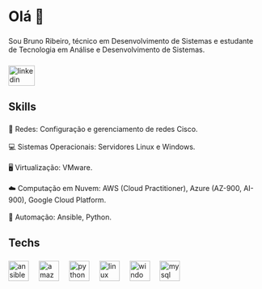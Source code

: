 <h1 align="left">Olá 👋</h1>

###

<p align="left">Sou Bruno Ribeiro, técnico em Desenvolvimento de Sistemas e estudante de Tecnologia em Análise e Desenvolvimento de Sistemas.</p>

###

<div align="left">
  <a href="https://www.linkedin.com/in/brunoribeiro123/" target="_blank">
    <img src="https://raw.githubusercontent.com/maurodesouza/profile-readme-generator/master/src/assets/icons/social/linkedin/default.svg" width="52" height="40" alt="linkedin logo"  />
  </a>
</div>

###

<h2 align="left">Skills</h2>

###

<p align="left">🔌 Redes: Configuração e gerenciamento de redes Cisco.<br><br>💻 Sistemas Operacionais: Servidores Linux e Windows.<br><br>🖥️ Virtualização: VMware.<br><br>☁️ Computação em Nuvem: AWS (Cloud Practitioner), Azure (AZ-900, AI-900), Google Cloud Platform.<br><br>🤖 Automação: Ansible, Python.</p>

###

<h2 align="left">Techs</h2>

###

<div align="left">
  <img src="https://cdn.simpleicons.org/ansible/EE0000" height="40" alt="ansible logo"  />
  <img width="12" />
  <img src="https://skillicons.dev/icons?i=aws" height="40" alt="amazonwebservices logo"  />
  <img width="12" />
  <img src="https://cdn.simpleicons.org/python/3776AB" height="40" alt="python logo"  />
  <img width="12" />
  <img src="https://skillicons.dev/icons?i=linux" height="40" alt="linux logo"  />
  <img width="12" />
  <img src="https://cdn.jsdelivr.net/gh/devicons/devicon/icons/windows8/windows8-original.svg" height="40" alt="windows8 logo"  />
  <img width="12" />
  <img src="https://skillicons.dev/icons?i=mysql" height="40" alt="mysql logo"  />
</div>

###
